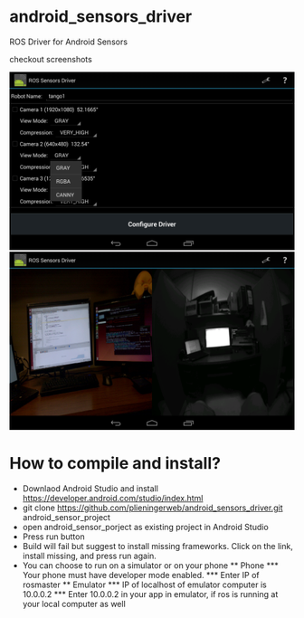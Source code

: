 # android_sensors_driver
ROS Driver for Android Sensors

checkout screenshots

![Screenshot 1](android_sensors_driver/screenshots/Screenshot_2016-01-11-11-53-21.png?raw=true)
![Screenshot 1](android_sensors_driver/screenshots/Screenshot_2016-01-11-11-48-04.png?raw=true)


# How to compile and install?

* Downlaod Android Studio and install https://developer.android.com/studio/index.html
* git clone https://github.com/plieningerweb/android_sensors_driver.git android_sensor_project
* open android_sensor_porject as existing project in Android Studio
* Press run button
* Build will fail but suggest to install missing frameworks. Click on the link, install missing, and press run again.
* You can choose to run on a simulator or on your phone
** Phone
*** Your phone must have developer mode enabled.
*** Enter IP of rosmaster
** Emulator
*** IP of localhost of emulator computer is 10.0.0.2
*** Enter 10.0.0.2 in your app in emulator, if ros is running at your local computer as well
